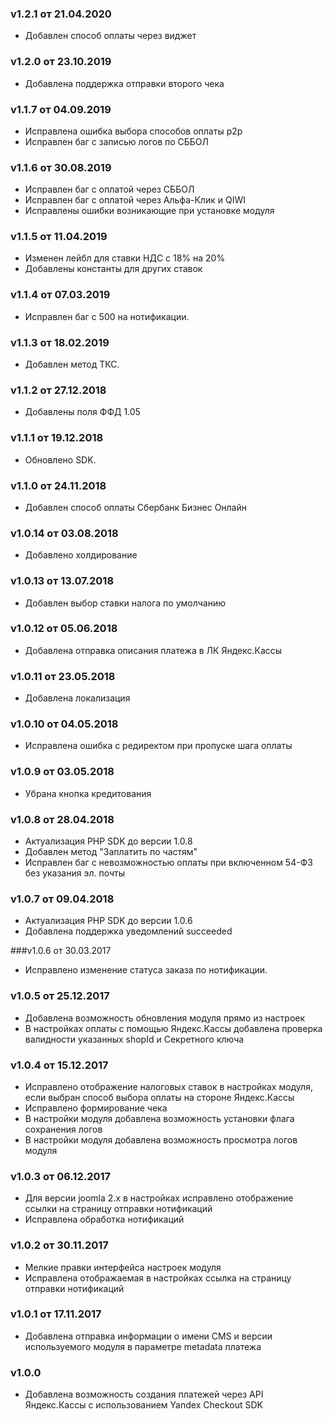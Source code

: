 ### v1.2.1 от 21.04.2020
* Добавлен способ оплаты через виджет

### v1.2.0 от 23.10.2019
* Добавлена поддержка отправки второго чека

### v1.1.7 от 04.09.2019
* Исправлена ошибка выбора способов оплаты p2p
* Исправлен баг с записью логов по СББОЛ

### v1.1.6 от 30.08.2019
* Исправлен баг с оплатой через СББОЛ
* Исправлен баг с оплатой через  Альфа-Клик и QIWI
* Исправлены ошибки возникающие при установке модуля

### v1.1.5 от 11.04.2019
* Изменен лейбл для ставки НДС с 18% на 20%
* Добавлены константы для других ставок

### v1.1.4 от 07.03.2019
* Исправлен баг с 500 на нотификации.

### v1.1.3 от 18.02.2019
* Добавлен метод ТКС.

### v1.1.2 от 27.12.2018
* Добавлены поля ФФД 1.05

### v1.1.1 от 19.12.2018
* Обновлено SDK.

### v1.1.0 от 24.11.2018
* Добавлен способ оплаты Сбербанк Бизнес Онлайн

### v1.0.14 от 03.08.2018
* Добавлено холдирование

### v1.0.13 от 13.07.2018
* Добавлен выбор ставки налога по умолчанию

### v1.0.12 от 05.06.2018
* Добавлена отправка описания платежа в ЛК Яндекс.Кассы

### v1.0.11 от 23.05.2018
* Добавлена локализация

### v1.0.10 от 04.05.2018
* Исправлена ошибка с редиректом при пропуске шага оплаты

### v1.0.9 от 03.05.2018
* Убрана кнопка кредитования

### v1.0.8 от 28.04.2018
* Актуализация PHP SDK до версии 1.0.8
* Добавлен метод "Заплатить по частям"
* Исправлен баг с невозможностью оплаты при включенном 54-ФЗ без указания эл. почты 

### v1.0.7 от 09.04.2018
* Актуализация PHP SDK до версии 1.0.6
* Добавлена поддержка уведомлений succeeded

###v1.0.6 от 30.03.2017
* Исправлено изменение статуса заказа по нотификации.

### v1.0.5 от 25.12.2017
* Добавлена возможность обновления модуля прямо из настроек
* В настройках оплаты с помощью Яндекс.Кассы добавлена проверка валидности указанных shopId и Секретного ключа

### v1.0.4 от 15.12.2017
* Исправлено отображение налоговых ставок в настройках модуля, если выбран способ выбора оплаты на стороне Яндекс.Кассы
* Исправлено формирование чека
* В настройки модуля добавлена возможность установки флага сохранения логов
* В настройки модуля добавлена возможность просмотра логов модуля

### v1.0.3 от 06.12.2017
* Для версии joomla 2.x в настройках исправлено отображение ссылки на страницу отправки нотификаций
* Исправлена обработка нотификаций

### v1.0.2 от 30.11.2017
* Мелкие правки интерфейса настроек модуля
* Исправлена отображаемая в настройках ссылка на страницу отправки нотификаций

### v1.0.1 от 17.11.2017
* Добавлена отправка информации о имени CMS и версии используемого модуля в параметре metadata платежа

### v1.0.0
* Добавлена возможность создания платежей через API Яндекс.Кассы с использованием Yandex Checkout SDK
